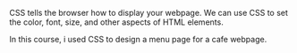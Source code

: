 CSS tells the browser how to display your webpage. We can use CSS to set the color, font, size, and other aspects of HTML elements.

In this course, i used CSS to design a menu page for a cafe webpage.
